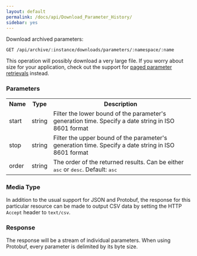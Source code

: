 ```yaml
---
layout: default
permalink: /docs/api/Download_Parameter_History/
sidebar: yes
---
```


Download archived parameters:

    GET /api/archive/:instance/downloads/parameters/:namespace/:name

    
<div class="hint">
This operation will possibly download a very large file. If you worry about size for your application, check out the support for <a href="/docs/api/List_Parameters/">paged parameter retrievals</a> instead.
</div>


### Parameters

<table class="inline">
    <tr>
        <th>Name</th>
        <th>Type</th>
        <th>Description</th>
    </tr>
    <tr>
        <td class="code">start</td>
        <td class="code">string</td>
        <td>Filter the lower bound of the parameter's generation time. Specify a date string in ISO 8601 format</td>
    </tr>
    <tr>
        <td class="code">stop</td>
        <td class="code">string</td>
        <td>Filter the upper bound of the parameter's generation time. Specify a date string in ISO 8601 format</td>
    </tr>
    <tr>
        <td class="code">order</td>
        <td class="code">string</td>
        <td>The order of the returned results. Can be either <tt>asc</tt> or <tt>desc</tt>. Default: <tt>asc</tt></td>
    </tr>
</table>


### Media Type

In addition to the usual support for JSON and Protobuf, the response for this particular resource can be made to output CSV data by setting the HTTP `Accept` header to `text/csv`.


### Response

The response will be a stream of individual parameters. When using Protobuf, every parameter is delimited by its byte size.
